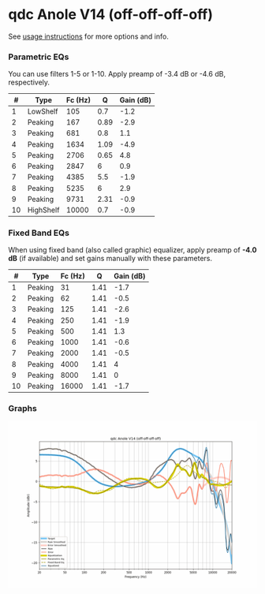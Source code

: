 # qdc Anole V14 (off-off-off-off)
See [usage instructions](https://github.com/jaakkopasanen/AutoEq#usage) for more options and info.

### Parametric EQs
You can use filters 1-5 or 1-10. Apply preamp of -3.4 dB or -4.6 dB, respectively.

|   # | Type      |   Fc (Hz) |    Q |   Gain (dB) |
|-----|-----------|-----------|------|-------------|
|   1 | LowShelf  |       105 | 0.7  |        -1.2 |
|   2 | Peaking   |       167 | 0.89 |        -2.9 |
|   3 | Peaking   |       681 | 0.8  |         1.1 |
|   4 | Peaking   |      1634 | 1.09 |        -4.9 |
|   5 | Peaking   |      2706 | 0.65 |         4.8 |
|   6 | Peaking   |      2847 | 6    |         0.9 |
|   7 | Peaking   |      4385 | 5.5  |        -1.9 |
|   8 | Peaking   |      5235 | 6    |         2.9 |
|   9 | Peaking   |      9731 | 2.31 |        -0.9 |
|  10 | HighShelf |     10000 | 0.7  |        -0.9 |

### Fixed Band EQs
When using fixed band (also called graphic) equalizer, apply preamp of **-4.0 dB** (if available) and set gains manually with these parameters.

|   # | Type    |   Fc (Hz) |    Q |   Gain (dB) |
|-----|---------|-----------|------|-------------|
|   1 | Peaking |        31 | 1.41 |        -1.7 |
|   2 | Peaking |        62 | 1.41 |        -0.5 |
|   3 | Peaking |       125 | 1.41 |        -2.6 |
|   4 | Peaking |       250 | 1.41 |        -1.9 |
|   5 | Peaking |       500 | 1.41 |         1.3 |
|   6 | Peaking |      1000 | 1.41 |        -0.6 |
|   7 | Peaking |      2000 | 1.41 |        -0.5 |
|   8 | Peaking |      4000 | 1.41 |         4   |
|   9 | Peaking |      8000 | 1.41 |         0   |
|  10 | Peaking |     16000 | 1.41 |        -1.7 |

### Graphs
![](./qdc%20Anole%20V14%20(off-off-off-off).png)
